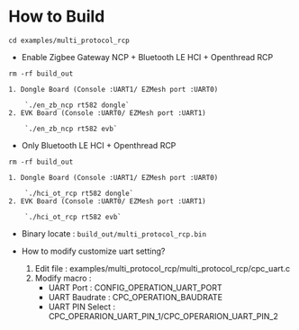 # How to Build
`cd examples/multi_protocol_rcp`
* Enable Zigbee Gateway NCP + Bluetooth LE HCI + Openthread RCP

`rm -rf build_out`

    1. Dongle Board (Console :UART1/ EZMesh port :UART0)

        `./en_zb_ncp rt582 dongle`
    2. EVK Board (Console :UART0/ EZMesh port :UART1)

        `./en_zb_ncp rt582 evb`

* Only Bluetooth LE HCI + Openthread RCP

`rm -rf build_out`

    1. Dongle Board (Console :UART1/ EZMesh port :UART0)

        `./hci_ot_rcp rt582 dongle`
    2. EVK Board (Console :UART0/ EZMesh port :UART1)

        `./hci_ot_rcp rt582 evb`

* Binary locate : ``build_out/multi_protocol_rcp.bin``

* How to modify customize uart setting?

    1. Edit file : examples/multi_protocol_rcp/multi_protocol_rcp/cpc_uart.c
    2. Modify macro : 
        * UART Port : CONFIG_OPERATION_UART_PORT
        * UART Baudrate : CPC_OPERATION_BAUDRATE
        * UART PIN Select : CPC_OPERARION_UART_PIN_1/CPC_OPERARION_UART_PIN_2
